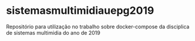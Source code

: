 # sistemasmultimidiauepg2019
Repositório para utilização no trabalho sobre docker-compose da disciplica de sistemas multimidia do ano de 2019

